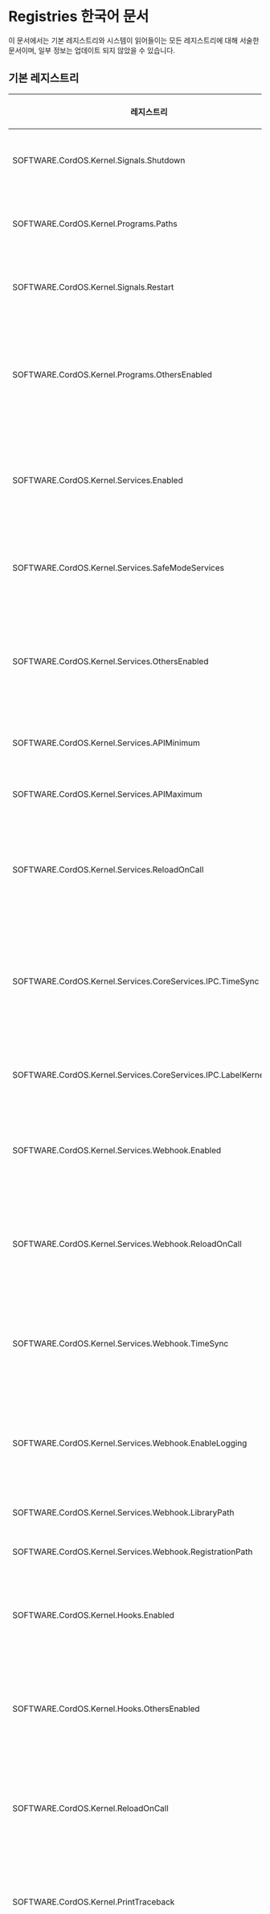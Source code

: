 # Registries 한국어 문서
이 문서에서는 기본 레지스트리와 시스템이 읽어들이는 모든 레지스트리에 대해 서술한 문서이며, 일부 정보는 업데이트 되지 않았을 수 있습니다.

## 기본 레지스트리
| 레지스트리 | 유형 | 기본값 | Fix-On-Boot | 설명 |
| --- | --- | --- | --- | --- |
| SOFTWARE.CordOS.Kernel.Signals.Shutdown | String | SIGTERM | Yes | 시스템을 종료하는 데 사용되는 시그널 문자열입니다. |
| SOFTWARE.CordOS.Kernel.Programs.Paths | List | {"data": ["kernel/commands/", "commands/"]} | No | 실행 가능한 프로그램이 위치한 경로의 목록입니다. |
| SOFTWARE.CordOS.Kernel.Signals.Restart | String | SIGRESTART | Yes | 시스템을 다시 시작하는 데 사용되는 시그널 문자열입니다. |
| SOFTWARE.CordOS.Kernel.Programs.OthersEnabled | Binary Integer | 1 | No | 커널 범위 외의 이진 파일이 실행될 수 있는지 여부를 나타내는 이진 (참=1 또는 거짓=0) 값입니다. |
| SOFTWARE.CordOS.Kernel.Services.Enabled | Binary Integer | 1 | No | 커널에서 서비스가 활성화되어 있는지 여부를 나타내는 이진 (참=1 또는 거짓=0) 값입니다. |
| SOFTWARE.CordOS.Kernel.Services.SafeModeServices | String | power, | No | 안전 모드에서 활성화될 수 있는 서비스의 쉼표로 구분된 목록입니다. |
| SOFTWARE.CordOS.Kernel.Services.OthersEnabled | Binary Integer | 1 | No | 커널 범위 외의 서비스가 활성화되어 있는지 여부를 나타내는 이진 (참=1 또는 거짓=0) 값입니다. |
| SOFTWARE.CordOS.Kernel.Services.APIMinimum | Integer | 1 | Yes | 커널 서비스에서 지원하는 최소 API 버전입니다. |
| SOFTWARE.CordOS.Kernel.Services.APIMaximum | Integer | 2 | Yes | 커널 서비스에서 지원하는 최대 API 버전입니다. |
| SOFTWARE.CordOS.Kernel.Services.ReloadOnCall | Binary Integer | 1 | No | API 호출시 서비스를 다시로드할지 여부를 나타내는 이진 (참=1 또는 거짓=0) 값입니다. |
| SOFTWARE.CordOS.Kernel.Services.CoreServices.IPC.TimeSync | Binary Integer | 1 | No | 핵심 서비스의 IPC에서 시간 동기화가 활성화되어 있는지 여부를 나타내는 이진 (참=1 또는 거짓=0) 값입니다. |
| SOFTWARE.CordOS.Kernel.Services.CoreServices.IPC.LabelKernelState | String | KernelState | No | 코어 서비스의 IPC에서 커널 상태에 할당된 라벨입니다. |
| SOFTWARE.CordOS.Kernel.Services.Webhook.Enabled | Binary Integer | 1 | No | 웹훅이 활성화되어 있는지 여부를 나타내는 이진 (참=1 또는 거짓=0) 값입니다. |
| SOFTWARE.CordOS.Kernel.Services.Webhook.ReloadOnCall | Binary Integer | 1 | No | API 호출시 웹훅을 다시로드할지 여부를 나타내는 이진 (참=1 또는 거짓=0) 값입니다. |
| SOFTWARE.CordOS.Kernel.Services.Webhook.TimeSync | Binary Integer | 1 | No | 웹훅의 시간 동기화가 활성화되어 있는지 여부를 나타내는 이진 (참=1 또는 거짓=0) 값입니다. |
| SOFTWARE.CordOS.Kernel.Services.Webhook.EnableLogging | Binary Integer | 1 | No | 웹훅의 로깅이 활성화되어 있는지 여부를 나타내는 이진 (참=1 또는 거짓=0) 값입니다. |
| SOFTWARE.CordOS.Kernel.Services.Webhook.LibraryPath | String | data/files/webhooks/\<id> | No | 웹훅 라이브러리의 경로입니다. |
| SOFTWARE.CordOS.Kernel.Services.Webhook.RegistrationPath | String | data/webhooks | No | 웹훅 등록 디렉토리의 경로입니다. |
| SOFTWARE.CordOS.Kernel.Hooks.Enabled | Binary Integer | 1 | No | 후크가 활성화되어 있는지 여부를 나타내는 이진 (참=1 또는 거짓=0) 값입니다. |
| SOFTWARE.CordOS.Kernel.Hooks.OthersEnabled | Binary Integer | 1 | No | 커널 범위 외의 후크가 활성화되어 있는지 여부를 나타내는 이진 (참=1 또는 거짓=0) 값입니다. |
| SOFTWARE.CordOS.Kernel.ReloadOnCall | Binary Integer | 1 | No | API 호출시 커널을 다시로드할지 여부를 나타내는 이진 (참=1 또는 거짓=0) 값입니다. |
| SOFTWARE.CordOS.Kernel.PrintTraceback | Binary Integer | 1 | No | 트레이스백을 인쇄할지 여부를 나타내는 이진 (참=1 또는 거짓=0) 값입니다. |
| SOFTWARE.CordOS.Kernel.PrintLogs | Binary Integer | 1 | No | 로그를 인쇄할지 여부를 나타내는 이진 (참=1 또는 거짓=0) 값입니다. |
| SOFTWARE.CordOS.Kernel.PrintErrors | Binary Integer | 1 | No | 오류를 인쇄할지 여부를 나타내는 이진 (참=1 또는 거짓=0) 값입니다. |
| SOFTWARE.CordOS.Kernel.Profiles.Foundation | String | cordOS | Yes | cordOS의 기반 프로필입니다. |
| SOFTWARE.CordOS.Kernel.Profiles.Version | Float | 1.0 | Yes | cordOS 프로필의 버전입니다. |
| SOFTWARE.CordOS.Kernel.Profiles.BotName | String | cordOS Bot | Yes | cordOS를 사용하는 봇의 이름입니다. |
| SOFTWARE.CordOS.Kernel.Profiles.BotVersion | String | 1.0rc-2 | Yes | cordOS를 사용하는 봇의 버전입니다. |
| SOFTWARE.CordOS.Events.Inbound.CommandHooks.Enabled | Binary Integer | 0 | No | 입력 이벤트에 대한 명령 후크가 활성화되어 있는지 여부를 나타내는 이진 (참=1 또는 거짓=0) 값입니다. |
| SOFTWARE.CordOS.Events.Inbound.CommandHooks.Loaded | List | [] | No | 입력 이벤트에 대한 로드된 명령 후크 목록입니다. |
| SOFTWARE.CordOS.Events.Inbound.Hooks.Enabled | Binary Integer | 0 | No | 입력 이벤트에 대한 후크가 활성화되어 있는지 여부를 나타내는 이진 (참=1 또는 거짓=0) 값입니다. |
| SOFTWARE.CordOS.Events.Inbound.Hooks.Loaded | List | [] | No | 입력 이벤트에 대한 로드된 후크 목록입니다. |
| SOFTWARE.CordOS.Events.Inbound.PrintMessage | Binary Integer | 1 | No | 수신된 메시지를 인쇄할지 여부를 나타내는 이진 (참=1 또는 거짓=0) 값입니다. |
| SOFTWARE.CordOS.Events.Inbound.PrintMessageFormat | String | Message from $uname in $serverid ($servername): $message | No | 수신된 메시지의 인쇄 형식입니다. |
| SOFTWARE.CordOS.Events.Outbound.CommandHooks.Enabled | Binary Integer | 0 | No | 출력 이벤트에 대한 명령 후크가 활성화되어 있는지 여부를 나타내는 이진 (참=1 또는 거짓=0) 값입니다. |
| SOFTWARE.CordOS.Events.Outbound.CommandHooks.Loaded | List | [] | No | 출력 이벤트에 대한 로드된 명령 후크 목록입니다. |
| SOFTWARE.CordOS.Events.Outbound.Hooks.Enabled | Binary Integer | 0 | No | 출력 이벤트에 대한 후크가 활성화되어 있는지 여부를 나타내는 이진 (참=1 또는 거짓=0) 값입니다. |
| SOFTWARE.CordOS.Events.Outbound.Hooks.Loaded | List | [] | No | 출력 이벤트에 대한 로드된 후크 목록입니다. |
| SOFTWARE.CordOS.Events.Boot.Hooks.Enabled | Binary Integer | 0 | No | 부팅 이벤트에 대한 후크가 활성화되어 있는지 여부를 나타내는 이진 (참=1 또는 거짓=0) 값입니다. |
| SOFTWARE.CordOS.Events.Boot.Hooks.Loaded | List | [] | No | 부팅 이벤트에 대한 로드된 후크 목록입니다. |
| SOFTWARE.CordOS.Events.Boot.Broadcast.Enabled | Binary Integer | 0 | No | 부팅 이벤트에 대한 브로드캐스트가 활성화되어 있는지 여부를 나타내는 이진 (참=1 또는 거짓=0) 값입니다. |
| SOFTWARE.CordOS.Events.Boot.Broadcast.Message | String |  | No | 부팅 이벤트 중 브로드캐스트할 메시지입니다. |
| SOFTWARE.CordOS.Events.Boot.Broadcast.Blacklist | List | [] | No | 부팅 이벤트 중 브로드캐스트할 항목의 블랙리스트입니다. |
| SOFTWARE.CordOS.Config.Core.Prefix | String | . | No | cordOS 명령어 트리고 접두사입니다. |
| SOFTWARE.CordOS.Security.Definitions.unavailable | Integer | 1 | No | "사용 불가" 사용자의 보안 수준 정의입니다. |
| SOFTWARE.CordOS.Security.Definitions.user | Integer | 2 | No | 일반 사용자의 보안 수준 정의입니다. |
| SOFTWARE.CordOS.Security.Definitions.mod | Integer | 3 | No | 모더레이터의 보안 수준 정의입니다. |
| SOFTWARE.CordOS.Security.Definitions.admin | Integer | 4 | No | 관리자의 보안 수준 정의입니다. |
| SOFTWARE.CordOS.Security.Definitions.root | Integer | 5 | No | 루트 사용자의 보안 수준 정의입니다. |
| SOFTWARE.CordOS.Security.Definitions.developer | Integer | 5 | No | 개발자의 보안 수준 정의입니다. |
| SOFTWARE.CordOS.Security.Permissions.Definitions.DEFAULT | String | unavailable | No | 기본 권한 수준이며 일반적으로 unavailable 을 기본값으로 가집니다. |
| SOFTWARE.CordOS.Security.Config | String | root | No | 보안에 대한 구성입니다. |
| SOFTWARE.CordOS.Security.Install | String | admin | No | 설치에 대한 권한입니다. |
| SOFTWARE.CordOS.Security.Registry | String | root | No | 레지스트리에 대한 권한입니다. |
| SOFTWARE.CordOS.Security.Token | String | root | No | 토큰에 대한 권한입니다. |
| SOFTWARE.CordOS.Security.Tags | String | admin | No | 태그에 대한 권한입니다. |
| SOFTWARE.CordOS.Security.Services | String | root | No | 서비스에 대한 권한입니다. |
| SOFTWARE.CordOS.Debug | Binary Integer | 0 | No | 디버그 모드가 활성화되어 있는지 여부를 나타내는 이진 (참=1 또는 거짓=0) 값입니다. |



## 시스템 참조 레지스트리

| 레지스트리                              | 유형   | 기본값  | 설명     |
| --------------------------------------- | ------ | ------- | -------- |
| SOFTWARE.CordOS.Kernel.Signals.Shutdown | String | SIGTERM | 시스템을 |
